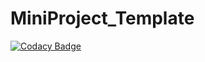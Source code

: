 # MiniProject_Template

[![Codacy Badge](https://api.codacy.com/project/badge/Grade/72b977d0c80a4138b44f4bdc9dc9992d)](https://app.codacy.com/manual/Stepin-104243/MiniProject_Template?utm_source=github.com&utm_medium=referral&utm_content=Stepin-104243/MiniProject_Template&utm_campaign=Badge_Grade_Dashboard)